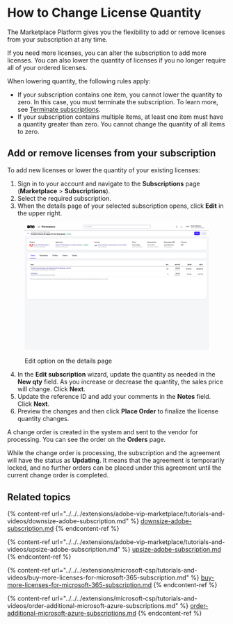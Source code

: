 # How to Change License Quantity

The Marketplace Platform gives you the flexibility to add or remove licenses from your subscription at any time.&#x20;

If you need more licenses, you can alter the subscription to add more licenses. You can also lower the quantity of licenses if you no longer require all of your ordered licenses.

When lowering quantity, the following rules apply:&#x20;

* If your subscription contains one item, you cannot lower the quantity to zero. In this case, you must terminate the subscription. To learn more, see [Terminate subscriptions](../../../modules/marketplace/subscriptions/terminate-a-subscription.md).
* If your subscription contains multiple items, at least one item must have a quantity greater than zero. You cannot change the quantity of all items to zero.

## Add or remove licenses from your subscription

To add new licenses or lower the quantity of your existing licenses:

1. Sign in to your account and navigate to the **Subscriptions** page (**Marketplace** > **Subscriptions**).&#x20;
2. Select the required subscription.&#x20;
3. When the details page of your selected subscription opens, click **Edit** in the upper right.&#x20;

<figure><img src="../../../.gitbook/assets/image (376).png" alt=""><figcaption><p>Edit option on the details page</p></figcaption></figure>

4. In the **Edit subscription** wizard, update the quantity as needed in the **New qty** field. As you increase or decrease the quantity, the sales price will change. Click **Next**.
5. Update the reference ID and add your comments in the **Notes** field. Click **Next**.
6. Preview the changes and then click **Place Order** to finalize the license quantity changes.

A change order is created in the system and sent to the vendor for processing. You can see the order on the **Orders** page.&#x20;

While the change order is processing, the subscription and the agreement will have the status as **Updating**. It means that the agreement is temporarily locked, and no further orders can be placed under this agreement until the current change order is completed.

## Related topics

{% content-ref url="../../../extensions/adobe-vip-marketplace/tutorials-and-videos/downsize-adobe-subscription.md" %}
[downsize-adobe-subscription.md](../../../extensions/adobe-vip-marketplace/tutorials-and-videos/downsize-adobe-subscription.md)
{% endcontent-ref %}

{% content-ref url="../../../extensions/adobe-vip-marketplace/tutorials-and-videos/upsize-adobe-subscription.md" %}
[upsize-adobe-subscription.md](../../../extensions/adobe-vip-marketplace/tutorials-and-videos/upsize-adobe-subscription.md)
{% endcontent-ref %}

{% content-ref url="../../../extensions/microsoft-csp/tutorials-and-videos/buy-more-licenses-for-microsoft-365-subscription.md" %}
[buy-more-licenses-for-microsoft-365-subscription.md](../../../extensions/microsoft-csp/tutorials-and-videos/buy-more-licenses-for-microsoft-365-subscription.md)
{% endcontent-ref %}

{% content-ref url="../../../extensions/microsoft-csp/tutorials-and-videos/order-additional-microsoft-azure-subscriptions.md" %}
[order-additional-microsoft-azure-subscriptions.md](../../../extensions/microsoft-csp/tutorials-and-videos/order-additional-microsoft-azure-subscriptions.md)
{% endcontent-ref %}
